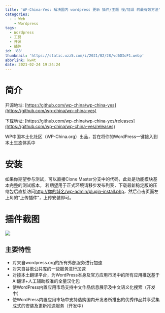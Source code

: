 ```yaml
---
title: 'WP-China-Yes: 解决国内 wordpress 更新 插件/主题 慢/错误 的最有效方法'
categories:
  - - Web
    - Wordpress
tags:
  - Wordpress
  - 工具
  - 开源
  - 插件
id: '88'
thumbnail: 'https://static.uzz5.com/i/2021/02/28/vd6OIoF1.webp'
abbrlink: kw4t
date: 2021-02-24 19:24:24
---
```



# 简介

开源地址: [https://github.com/wp-china/wp-china-yes](https://github.com/wp-china/wp-china-yes) 

下载地址: [https://github.com/wp-china/wp-china-yes/releases](https://github.com/wp-china/wp-china-yes/releases) 

WP中国本土化社区（WP-China.org）出品，旨在将你的WordPress一键接入到本土生态体系中

# 安装

如果你期望参与测试，可以直接Clone Master分支中的代码，此处是功能模块基本完整的测试版本。 若期望用于正式环境请移步发布列表，下载最新稳定版的压缩包后直接访问[http://你的域名/wp-admin/plugin-install.php](http://你的域名/wp-admin/plugin-install.php)，然后点击页面左上角的“上传插件”，上传安装即可。

# 插件截图

![](https://static.uzz5.com/i/2021/02/28/gdwfZLc8.webp)

## 主要特性

*   对来自wordpress.org的所有外部服务进行加速
*   对来自谷歌公共库的一些服务进行加速
*   对接本土翻译平台，为WordPress本身及官方应用市场中的所有应用推送基于AI翻译+人工辅助校准的全量汉化包
*   使WordPress内置应用市场支持中文作品信息展示及中文语义化搜索（开发中）
*   使WordPress内置应用市场中支持选购国内开发者所推出的优秀作品并享受集成式的安装及更新推送服务（开发中）